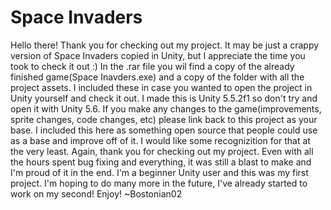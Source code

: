 # Space Invaders
Hello there!  Thank you for checking out my project.  It may be just a crappy version of Space Invaders copied in Unity, but I appreciate the time you took to check it out :)
  In the .rar file you wil find a copy of the already finished game(Space Inavders.exe) and a copy of the folder with all the project   assets.  I included these in case you wanted to open the project in Unity yourself and check it out.  I made this is Unity 5.5.2f1 so don't try and open it with Unity 5.6.
  If you make any changes to the game(improvements, sprite changes, code changes, etc) please link back to this project as your base.  I included this here as something open source that people could use as a base and improve off of it.  I would like some recognizition for that at the very least.
  Again, thank you for checking out my project.  Even with all the hours spent bug fixing and everything, it was still a blast to make and I'm proud of it in the end.  I'm a beginner Unity user and this was my first project.  I'm hoping to do many more in the future, I've already started to work on my second!
Enjoy! ~Bostonian02
